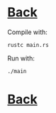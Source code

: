 #
# [Back](./../notes.md)

Compile with:
```
rustc main.rs
```

Run with:
```
./main
```

#
# [Back](./../notes.md)